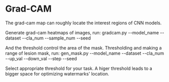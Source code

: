 # Grad-CAM
The grad-cam map can roughly locate the interest regions of CNN models. 

Generate grad-cam heatmaps of images, run:
  gradcam.py --model_name --dataset --cla_num --sample_num --seed

And the threshold control the area of the mask. Thresholding and making a range of lesion mask, run:
  gen_mask.py --model_name --dataset --cla_num --up_val --down_val --step --seed

Select appropriate threshold for your task. A higer threshold leads to a bigger space for optimizing watermarks' location.

  
